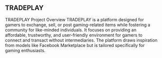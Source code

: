 ## TRADEPLAY

TRADEPLAY Project Overview
TRADEPLAY is a platform designed for gamers to exchange, sell, or post gaming-related
items while fostering a community for like-minded individuals. It focuses on providing an
affordable, trustworthy, and user-friendly environment for gamers to connect and transact
without intermediaries. The platform draws inspiration from models like Facebook Marketplace
but is tailored specifically for gaming enthusiasts.